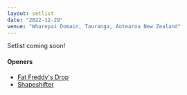 ```yaml
---
layout: setlist
date: "2022-12-29"
venue: "Wharepai Domain, Tauranga, Aotearoa New Zealand"
---
```


Setlist coming soon!

<!--snippet-->

#### Openers

* [Fat Freddy's Drop](https://www.fatfreddysdrop.com/)
* [Shapeshifter](https://shapeshifter.co.nz/)
